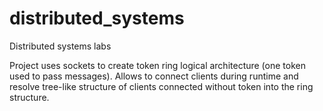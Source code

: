 # distributed_systems
Distributed systems labs

Project uses sockets to create token ring logical architecture (one token used to pass messages). 
Allows to connect clients during runtime and resolve tree-like structure of clients connected without token 
into the ring structure.
